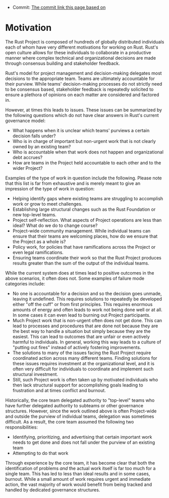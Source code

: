 - Commit: [The commit link this page based on](https://github.com/rust-lang/rfc-leadership-council/blob/075f4b30f5c33315163c8e6a75e3210af6229ded/text/3392-leadership-council/motivation.md)

# Motivation

The Rust Project is composed of hundreds of globally distributed individuals each of whom have very different motivations for working on Rust. Rust's open culture allows for these individuals to collaborate in a productive manner where complex technical and organizational decisions are made through consensus building and stakeholder feedback.

Rust's model for project management and decision-making delegates most decisions to the appropriate team. Teams are ultimately accountable for their purview. While teams' decision-making processes do not strictly need to be consensus based, stakeholder feedback is repeatedly solicited to ensure a plethora of opinions on each matter are considered and factored in.

However, at times this leads to issues. These issues can be summarized by the following questions which do not have clear answers in Rust's current governance model:
- What happens when it is unclear which teams' purviews a certain decision falls under?
- Who is in charge of important but non-urgent work that is not clearly owned by an existing team?
- Who is accountable when that work does not happen and organizational debt accrues?
- How are teams in the Project held accountable to each other and to the wider Project?

Examples of the type of work in question include the following. Please note that this list is far from exhaustive and is merely meant to give an impression of the type of work in question:
- Helping identify gaps where existing teams are struggling to accomplish work or grow to meet challenges.
- Establishing large structural changes such as the Rust Foundation or new top-level teams.
- Project self-reflection. What aspects of Project operations are less than ideal? What do we do to change course?
- Project-wide community management. While individual teams can ensure that their teams are welcoming places, how do we ensure that the Project as a whole is?
- Policy work, for policies that have ramifications across the Project or even legal ramifications.
- Ensuring teams coordinate their work so that the Rust Project produces results greater than the sum of the output of the individual teams.

While the current system does at times lead to positive outcomes in the above scenarios, it often does not. Some examples of failure mode categories include:
- No one is accountable for a decision and so the decision goes unmade, leaving it undefined. This requires solutions to repeatedly be developed either "off the cuff" or from first principles. This requires enormous amounts of energy and often leads to work not being done well or at all. In some cases it can even lead to burning out Project participants.
- Much Project work that is non-urgent often does not get done. This can lead to processes and procedures that are done not because they are the best way to handle a situation but simply because they are the easiest. This can lead to outcomes that are unfair or even actively harmful to individuals. In general, working this way leads to a culture of "putting out fires" instead of actively fostering improvements.
- The solutions to many of the issues facing the Rust Project require coordinated action across many different teams. Finding solutions for these issues requires investment at the organizational level, and it is often very difficult for individuals to coordinate and implement such structural investment.
- Still, such Project work is often taken up by motivated individuals who then lack structural support for accomplishing goals leading to frustration and at times conflict and burnout.

Historically, the core team delegated authority to "top-level" teams who have further delegated authority to subteams or other governance structures. However, since the work outlined above is often Project-wide and outside the purview of individual teams, delegation was sometimes difficult. As a result, the core team assumed the following two responsibilities:
- Identifying, prioritizing, and advertising that certain important work needs to get done and does not fall under the purview of an existing team
- Attempting to do that work

Through experience by the core team, it has become clear that both the identification of problems *and* the actual work itself is far too much for a single team. This has led to less than ideal results and in some cases, burnout. While a small amount of work requires urgent and immediate action, the vast majority of work would benefit from being tracked and handled by dedicated governance structures.

